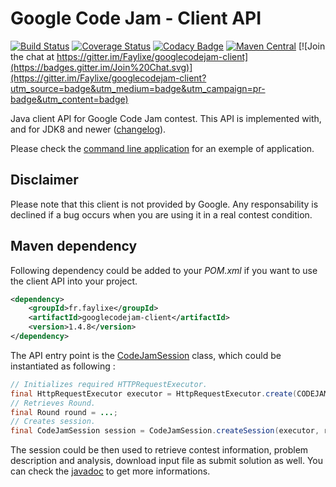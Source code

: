 # Google Code Jam - Client API

[![Build Status](https://travis-ci.org/Faylixe/googlecodejam-client.svg)](https://travis-ci.org/Faylixe/googlecodejam-client) [![Coverage Status](https://coveralls.io/repos/Faylixe/googlecodejam-client/badge.svg?branch=master&service=github)](https://coveralls.io/github/Faylixe/googlecodejam-client?branch=master) [![Codacy Badge](https://api.codacy.com/project/badge/grade/a69abad9e6d14c81b62b9deeb99b8e7d)](https://www.codacy.com/app/Faylixe/googlecodejam-client) [![Maven Central](https://maven-badges.herokuapp.com/maven-central/fr.faylixe/googlecodejam-client/badge.svg)](https://maven-badges.herokuapp.com/maven-central/fr.faylixe/googlecodejam-client) [![Join the chat at https://gitter.im/Faylixe/googlecodejam-client](https://badges.gitter.im/Join%20Chat.svg)](https://gitter.im/Faylixe/googlecodejam-client?utm_source=badge&utm_medium=badge&utm_campaign=pr-badge&utm_content=badge)

Java client API for Google Code Jam contest. This API is implemented with, and for JDK8 and newer ([changelog](https://github.com/Faylixe/googlecodejam-client/blob/master/CHANGELOG.md)).

Please check the [command line application](https://github.com/Faylixe/googlecodejam-cli) for an exemple of application.

## Disclaimer

Please note that this client is not provided by Google. Any responsability is declined if a bug occurs when you are using it in a real contest condition.

## Maven dependency

Following dependency could be added to your *POM.xml* if you want to use the client API into your project.

```xml
<dependency>
    <groupId>fr.faylixe</groupId>
    <artifactId>googlecodejam-client</artifactId>
    <version>1.4.8</version>
</dependency>
```
The API entry point is the [CodeJamSession](https://github.com/Faylixe/googlecodejam-client/tree/master/javadoc/fr/faylixe/googlecodejam/client/CodeJamSession.md) class, which could be instantiated as following :

```java
// Initializes required HTTPRequestExecutor.
final HttpRequestExecutor executor = HttpRequestExecutor.create(CODEJAM_HOSTNAME, SACSID_COOKIE_VALUE);
// Retrieves Round.
final Round round = ...;
// Creates session.
final CodeJamSession session = CodeJamSession.createSession(executor, round);
```

The session could be then used to retrieve contest information, problem description and analysis, download input file
as submit solution as well. You can check the [javadoc](https://github.com/Faylixe/googlecodejam-client/tree/master/javadoc/fr/faylixe/googlecodejam/client) to get more informations.
